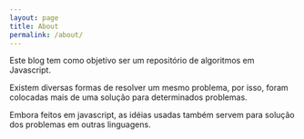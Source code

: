 ```yaml
---
layout: page
title: About
permalink: /about/
---
```


Este blog tem como objetivo ser um repositório de algoritmos em Javascript. 

Existem diversas formas de resolver um mesmo problema, por isso, foram colocadas mais de uma solução para determinados problemas. 

Embora feitos em javascript, as idéias usadas também servem para solução dos problemas em outras linguagens. 

